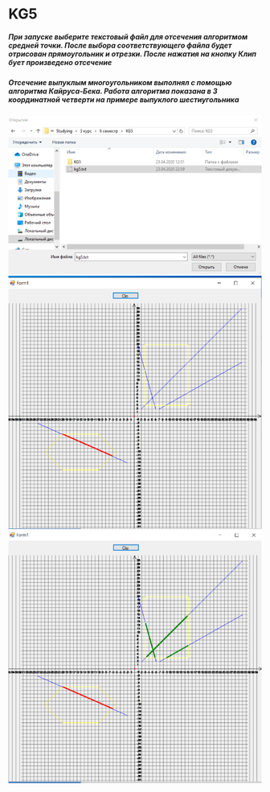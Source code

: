 # KG5
##### При запуске выберите текстовый файл для отсечения алгоритмом средней точки. После выбора соответствующего файла будет отрисован прямоугольник и отрезки. После нажатия на кнопку Клип бует произведено отсечение
##### Отсечение выпуклым многоугольником выполнял с помощью алгоритма Кайруса-Бека. Работа алгоритма показана в 3 координатной четверти на примере выпуклого шестиугольника
![Image of start](https://github.com/Gridiron/KG5/blob/master/1.PNG)
![Image of start](https://github.com/Gridiron/KG5/blob/master/2.PNG)
![Image of start](https://github.com/Gridiron/KG5/blob/master/3.PNG)
